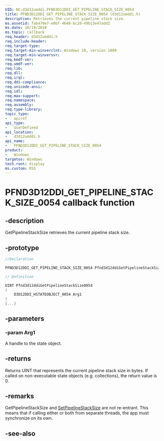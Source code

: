 ```yaml
---
UID: NC:d3d12umddi.PFND3D12DDI_GET_PIPELINE_STACK_SIZE_0054
title: PFND3D12DDI_GET_PIPELINE_STACK_SIZE_0054 (d3d12umddi.h)
description: Retrieves the current pipeline stack size.
ms.assetid: fab470e7-e0bf-4648-bc28-49b13e47add2
ms.date: 10/19/2018
ms.topic: callback
req.header: d3d12umddi.h
req.include-header:
req.target-type:
req.target-min-winverclnt: Windows 10, version 1809
req.target-min-winversvr:
req.kmdf-ver:
req.umdf-ver:
req.lib:
req.dll:
req.irql: 
req.ddi-compliance:
req.unicode-ansi:
req.idl:
req.max-support:
req.namespace:
req.assembly:
req.type-library: 
topic_type: 
-	apiref
api_type: 
-	UserDefined
api_location: 
-	d3d12umddi.h
api_name: 
-	PFND3D12DDI_GET_PIPELINE_STACK_SIZE_0054
product:
-	Windows
targetos: Windows
tech.root: display
ms.custom: RS5
---
```


# PFND3D12DDI_GET_PIPELINE_STACK_SIZE_0054 callback function

## -description

GetPipelineStackSize retrieves the current pipeline stack size.

## -prototype

```cpp
//Declaration

PFND3D12DDI_GET_PIPELINE_STACK_SIZE_0054 Pfnd3d12ddiGetPipelineStackSize0054; 

// Definition

UINT Pfnd3d12ddiGetPipelineStackSize0054 
(
	D3D12DDI_HSTATEOBJECT_0054 Arg1
)
{...}

```

## -parameters

### -param Arg1

A handle to the state object.

## -returns

Returns UINT that represents the current pipeline stack size in bytes. If called on non-executable state objects (e.g. collections), the return value is 0.

## -remarks

GetPipelineStackSize and [SetPipelineStackSize](nc-d3d12umddi-pfnd3d12ddi_set_pipeline_stack_size_0054.md) are not re-entrant. This means that if calling either or both from separate threads, the app must synchronize on its own.


## -see-also
